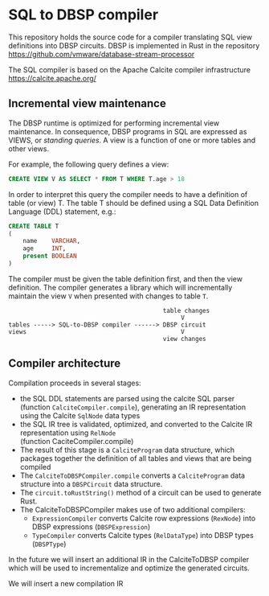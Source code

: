 # SQL to DBSP compiler

This repository holds the source code for a compiler translating SQL view definitions into DBSP circuits.
DBSP is implemented in Rust in the repository
https://github.com/vmware/database-stream-processor

The SQL compiler is based on the Apache Calcite compiler infrastructure https://calcite.apache.org/

## Incremental view maintenance

The DBSP runtime is optimized for performing incremental view maintenance.  In consequence,
DBSP programs in SQL are expressed as VIEWS, or *standing queries*.  A view is a function
of one or more tables and other views.

For example, the following query defines a view:

```SQL
CREATE VIEW V AS SELECT * FROM T WHERE T.age > 18
```

In order to interpret this query the compiler needs to have a definition of table (or view) T.
The table T should be defined using a SQL Data Definition Language (DDL) statement, e.g.:

```SQL
CREATE TABLE T
(
    name    VARCHAR,
    age     INT,
    present BOOLEAN
)
```

The compiler must be given the table definition first, and then the view definition.
The compiler generates a library which will incrementally maintain the view `V` when 
presented with changes to table `T`.

```
                                           table changes
                                                V 
tables -----> SQL-to-DBSP compiler ------> DBSP circuit
views                                           V
                                           view changes
```

## Compiler architecture

Compilation proceeds in several stages:

- the SQL DDL statements are parsed using the calcite SQL parser (function `CalciteCompiler.compile`),
  generating an IR representation using the Calcite `SqlNode` data types
- the SQL IR tree is validated, optimized, and converted to the Calcite IR representation using `RelNode`  
  (function CaciteCompiler.compile)
- The result of this stage is a `CalciteProgram` data structure, which packages together the definition
  of all tables and views that are being compiled
- The `CalciteToDBSPCompiler.compile` converts a `CalciteProgram` data structure into a `DBSPCircuit` 
  data structure.
- The `circuit.toRustString()` method of a circuit can be used to generate Rust.
- The CalciteToDBSPCompiler makes use of two additional compilers:
  - `ExpressionCompiler` converts Calcite row expressions (`RexNode`) into DBSP expressions (`DBSPExpression`)
  - `TypeCompiler` converts Calcite types (`RelDataType`) into DBSP types (`DBSPType`)

In the future we will insert an additional IR in the CalciteToDBSP compiler which will be 
used to incrementalize and optimize the generated circuits.

We will insert a new compilation IR 